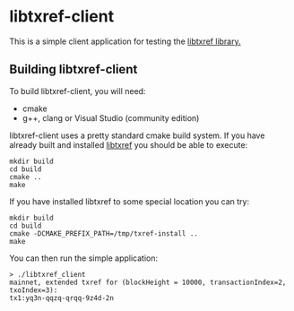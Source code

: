 # libtxref-client

This is a simple client application for testing the [libtxref library.](https://github.com/dcdpr/libtxref)

## Building libtxref-client

To build libtxref-client, you will need:

* cmake
* g++, clang or Visual Studio (community edition)

libtxref-client uses a pretty standard cmake build system. If you have already built and installed [libtxref](https://github.com/dcdpr/libtxref) you should be able to execute:

```
mkdir build
cd build
cmake ..
make
```

If you have installed libtxref to some special location you can try:

```
mkdir build
cd build
cmake -DCMAKE_PREFIX_PATH=/tmp/txref-install ..
make
```

You can then run the simple application:

```
> ./libtxref_client 
mainnet, extended txref for (blockHeight = 10000, transactionIndex=2, txoIndex=3):
tx1:yq3n-qqzq-qrqq-9z4d-2n
```
